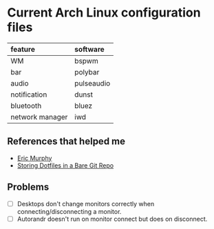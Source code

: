# Current Arch Linux configuration files

|feature            |software   |
|:---|:---|
|WM                 |bspwm      |
|bar                |polybar    |
|audio              |pulseaudio |
|notification       |dunst      |
|bluetooth          |bluez      |
|network manager    |iwd        |

## References that helped me
- [Eric Murphy](https://github.com/ericmurphyxyz/dotfiles)
- [Storing Dotfiles in a Bare Git Repo](https://www.atlassian.com/git/tutorials/dotfiles)
## Problems
- [ ] Desktops don't change monitors correctly when connecting/disconnecting a monitor. 
- [ ] Autorandr doesn't run on monitor connect but does on disconnect.
